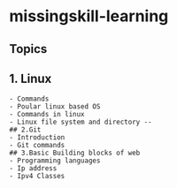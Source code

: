 # missingskill-learning
## Topics

## 1. Linux
``` History
- Commands
- Poular linux based OS
- Commands in linux
- Linux file system and directory --
## 2.Git
- Introduction 
- Git commands
## 3.Basic Building blocks of web
- Programming languages
- Ip address
- Ipv4 Classes

